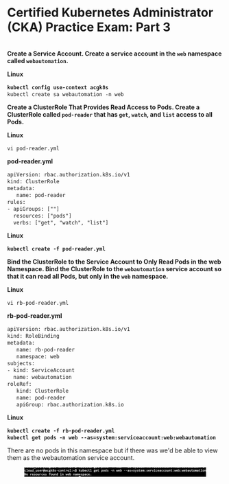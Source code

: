 # Certified Kubernetes Administrator (CKA) Practice Exam: Part 3

\
**Create a Service Account. Create a service account in the `web` namespace called `webautomation`.**

**Linux**

<pre><code><strong>kubectl config use-context acgk8s
</strong>kubectl create sa webautomation -n web
</code></pre>





**Create a ClusterRole That Provides Read Access to Pods. Create a ClusterRole called `pod-reader` that has `get`, `watch`, and `list` access to all Pods.**

**Linux**

```
vi pod-reader.yml
```

**pod-reader.yml**

```
apiVersion: rbac.authorization.k8s.io/v1
kind: ClusterRole
metadata:
   name: pod-reader
rules:
- apiGroups: [""]
  resources: ["pods"]
  verbs: ["get", "watch", "list"]   
```

**Linux**

<pre><code><strong>kubectl create -f pod-reader.yml
</strong></code></pre>



**Bind the ClusterRole to the Service Account to Only Read Pods in the web Namespace. Bind the ClusterRole to the `webautomation` service account so that it can read all Pods, but only in the `web` namespace.**

**Linux**

```
vi rb-pod-reader.yml
```

**rb-pod-reader.yml**

```
apiVersion: rbac.authorization.k8s.io/v1
kind: RoleBinding
metadata:
   name: rb-pod-reader
   namespace: web
subjects:
- kind: ServiceAccount
  name: webautomation    
roleRef:
   kind: ClusterRole
   name: pod-reader
   apiGroup: rbac.authorization.k8s.io   
```

**Linux**

<pre><code><strong>kubectl create -f rb-pod-reader.yml
</strong><strong>kubectl get pods -n web --as=system:serviceaccount:web:webautomation
</strong></code></pre>

There are no pods in this namespace but if there was we'd be able to view them as the webautomation service account.

<figure><img src="../../../.gitbook/assets/image (1) (3).png" alt=""><figcaption></figcaption></figure>
